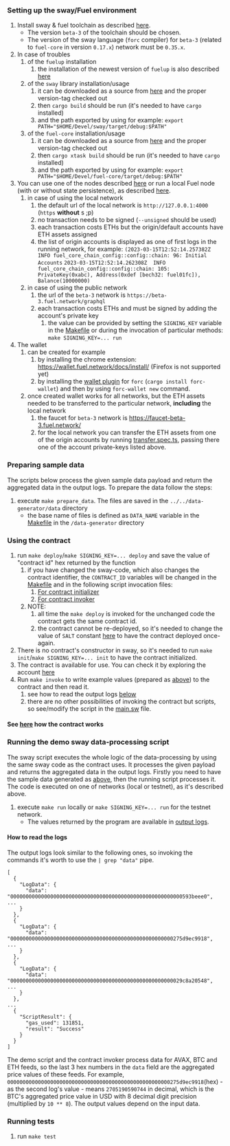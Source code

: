 ### Setting up the sway/Fuel environment

1. Install sway & fuel toolchain as described [here](https://fuellabs.github.io/sway/master/book/introduction/installation.html).
   * The version `beta-3` of the toolchain should be chosen.
   * The version of the sway language (`forc` compiler) for `beta-3` (related to `fuel-core` in version `0.17.x`)
     network must be `0.35.x`.
1. In case of troubles 
   1) of the `fuelup` installation
      1) the installation of the newest version of `fuelup` is also described [here](http://install.fuel.network/master/installation/index.html)
   1) of the `sway` library installation/usage
      1) it can be downloaded as a source from [here](https://github.com/FuelLabs/sway) and the proper version-tag checked out
      1) then `cargo build` should be run (it's needed to have `cargo` installed)
      1) and the path exported by using for example: `export PATH="$HOME/Devel/sway/target/debug:$PATH"`
   1) of the `fuel-core` installation/usage 
      1) it can be downloaded as a source from [here](https://github.com/FuelLabs/fuel-core) and the proper version-tag checked out
      1) then `cargo xtask build` should be run (it's needed to have `cargo` installed)
      1) and the path exported by using for example: `export PATH="$HOME/Devel/fuel-core/target/debug:$PATH"`
1. You can use one of the nodes described [here](http://fuelbook.fuel.network/master/networks/networks.html) or 
run a local Fuel node (with or without state persistence), as described [here](http://fuelbook.fuel.network/master/for-developers/running-a-local-node.html).
   1) in case of using the local network
      1) the default url of the local network is `http://127.0.0.1:4000` (`https` __without__ s ;p)
      1) no transaction needs to be signed (`--unsigned` should be used)
      1) each transaction costs ETHs but the origin/default accounts have ETH assets assigned
      1) the list of origin accounts is displayed as one of first logs in the running network, for example:
         ```(2023-03-15T12:52:14.257382Z  INFO fuel_core_chain_config::config::chain: 96: Initial Accounts```
         ```2023-03-15T12:52:14.262308Z  INFO fuel_core_chain_config::config::chain: 105: PrivateKey(0xabc), Address(0xdef [bech32: fuel01fc]), Balance(10000000)```
   1) in case of using the public network
      1) the url of the `beta-3` network is `https://beta-3.fuel.network/graphql`
      1) each transaction costs ETHs and must be signed by adding the account's private key
         1) the value can be provided by setting the `SIGNING_KEY` variable in the [Makefile](../Makefile) or during the
            invocation of particular methods: `make SIGNING_KEY=... run`
1. The wallet
   1) can be created for example
      1) by installing the chrome extension: https://wallet.fuel.network/docs/install/ (Firefox is not supported yet)
      1) by installing the [wallet plugin](https://github.com/FuelLabs/forc-wallet)
         for `forc` (`cargo install forc-wallet`) and then by using `forc-wallet new` command.
   1) once created wallet works for all networks, but the ETH assets needed to be transferred to the particular network,
      __including__ the local network
      1) the faucet for `beta-3` network is <https://faucet-beta-3.fuel.network/>
      1) for the local network you can transfer the ETH assets from one of the origin accounts by
         running  [transfer.spec.ts](..%2Ftest%2Fprices%2Ftransfer.spec.ts), passing there one of the account
         private-keys listed above.

### Preparing sample data

The scripts below process the given sample data payload and return the aggregated data in the output logs. To prepare
the data follow the steps:

1. execute `make prepare_data`. The files are saved in the `../../data-generator/data` directory
   * the base name of files is defined as `DATA_NAME` variable in
     the [Makefile](../../protocol/scripts/payload-generator/Makefile) in the `/data-generator` directory

### Using the contract

1. run `make deploy`/`make SIGNING_KEY=... deploy` and save the value of "contract id" hex returned by the function
   1. if you have changed the sway-code, which also changes the contract identifier, the `CONTRACT_ID` variables will be changed 
   in the [Makefile](Makefile) and in the following script invocation files:
      1. [For contract initializer](contract_initializer/src/main.sw)
      1. [For contract invoker](contract_invoker/src/main.sw)
   1. NOTE:
      1. all time the `make deploy` is invoked for the unchanged code the contract gets the same contract id.
      1. the contract cannot be re-deployed, so it's needed to change the value of `SALT`
         constant [here](contract/Forc.toml) to have the contract deployed once-again.
1. There is no contract's constructor in sway, so it's needed to run `make init`/`make SIGNING_KEY=... init` to have the
   contract initialized.
1. The contract is available for use. You can check it by exploring the
   account [here](https://fuellabs.github.io/block-explorer-v2/beta-3/)
1. Run `make invoke` to write example values (prepared as [above](#preparing-sample-data)) to the contract and then read
   it.
   1. see how to read the output logs [below](#how-to-read-the-logs)
   1. there are no other possibilities of invoking the contract but scripts, so see/modify the script in
      the [main.sw](contract_invoker/src/main.sw) file.

#### See [here](contract/README.md) how the contract works

### Running the demo sway data-processing script

The sway script executes the whole logic of the data-processing by using the same sway code as the contract uses. It
processes the given payload and returns the aggregated data in the output logs.
Firstly you need to have the sample data generated as [above](#preparing-sample-data), then the running script processes
it.
The code is executed on one of networks (local or testnet), as it's described above.

1. execute `make run` locally or `make SIGNING_KEY=... run` for the testnet network.
   * The values returned by the program are available in [output logs](#how-to-read-the-logs).

#### How to read the logs

The output logs look similar to the following ones, so invoking the commands it's worth to use the `| grep "data"` pipe.

```
[
  {
    "LogData": {
      "data": "00000000000000000000000000000000000000000000000000000000593beee0",
...
    }
  },
  {
    "LogData": {
      "data": "00000000000000000000000000000000000000000000000000000275d9ec9918",
...
    }
  },
  {
    "LogData": {
      "data": "00000000000000000000000000000000000000000000000000000029c8a20548",
...
    }
  },
...
  {
    "ScriptResult": {
      "gas_used": 131851,
      "result": "Success"
    }
  }
]
```

The demo script and the contract invoker process data for AVAX, BTC and ETH feeds, so the last 3 hex numbers in
the `data` field are the
aggregated price values of these feeds. For example,
`00000000000000000000000000000000000000000000000000000275d9ec9918`(hex) - as the second log's value -
means `2705190590744` in decimal, which is the BTC's aggregated price value in USD with 8 decimal digit precision
(multiplied by `10 ** 8`). The output values depend on the input data.

### Running tests

1. run `make test`

